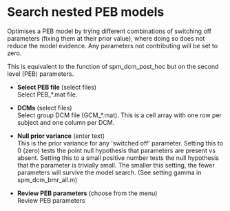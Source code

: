 # Search nested PEB models  
Optimises a PEB model by trying different combinations of switching off parameters (fixing them at their prior value), where doing so does not reduce the model evidence. Any parameters not contributing will be set to zero.  
  
This is equivalent to the function of spm_dcm_post_hoc but on the second level (PEB) parameters.  

* **Select PEB file** (select files)  
Select PEB_*.mat file.  

* **DCMs** (select files)  
Select group DCM file (GCM_*.mat). This is a cell array with one row per subject and one column per DCM.  

* **Null prior variance** (enter text)  
This is the prior variance for any 'switched off' parameter. Setting this to 0 (zero) tests the point null hypothesis that parameters are present vs absent. Setting this to a small positive number tests the null hypothesis that the parameter is trivially small. The smaller this setting, the fewer parameters will survive the model search. (See setting gamma in spm_dcm_bmr_all.m)  

* **Review PEB parameters** (choose from the menu)  
Review PEB parameters  
